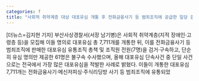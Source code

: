 ```yaml
---
categories: f
title: "사회적 취약계층 대상 대포유심 개통 후 전화금융사기 등 범죄조직에 공급한 일당 검거"
---
```

[더뉴스=김지현 기자] 부산사상경찰서(서장 남기병)은 사회적 취약계층(지적 장애인·고령층 등)을 모집해 이들 명의로 대포유심 총 7,711개를 개통한 뒤, 이를 전화금융사기 등 범죄조직에 판매한 대포유심 유통조직 총책 및 조직원 전원(7명)을 검거·구속하고, 단순히 유심 명의만 제공한 61명은 불구속 수사했으며, 올해 대포유심 단속사건 중 단일 사건으로는 전국에서 가장 많은 대포유심을 적발한 사례로 밝혔다.																이들이 개통한 대포유심 7,711개는 전화금융사기·메신저피싱·주식리딩방 사기 등 범죄조직에 유통되었